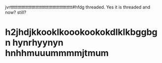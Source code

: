
jvrtttttttttttttttttttttttttttttttttttttttttttt#hfdg threaded. Yes it is threaded and now? still?

# h2jhdjkkooklkoookookokdlklkbggbgn hynrhyynyn hnhhmuuummmmjtmum